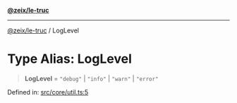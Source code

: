 [**@zeix/le-truc**](../README.md)

***

[@zeix/le-truc](../globals.md) / LogLevel

# Type Alias: LogLevel

> **LogLevel** = `"debug"` \| `"info"` \| `"warn"` \| `"error"`

Defined in: [src/core/util.ts:5](https://github.com/zeixcom/ui-element/blob/6f2dec0b8de4a8a6010a0f1311d8457054510e5b/src/core/util.ts#L5)
